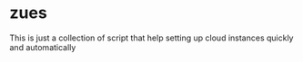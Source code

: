 # zues
This is just a collection of script that help setting up cloud instances quickly and automatically 
